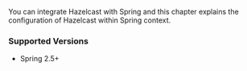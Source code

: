 


You can integrate Hazelcast with Spring and this chapter explains the configuration of Hazelcast within Spring context. 


### Supported Versions

- Spring 2.5+


